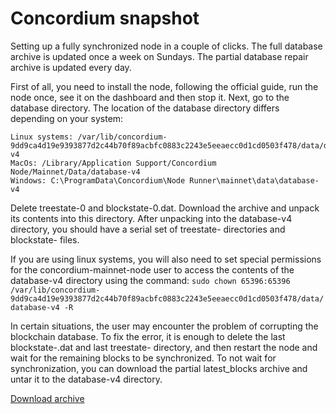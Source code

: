 # Concordium snapshot
Setting up a fully synchronized node in a couple of clicks. The full database archive is updated once a week on Sundays. The partial database repair archive is updated every day.

First of all, you need to install the node, following the official guide, run the node once, see it on the dashboard and then stop it. Next, go to the database directory. The location of the database directory differs depending on your system:
```
Linux systems: /var/lib/concordium-9dd9ca4d19e9393877d2c44b70f89acbfc0883c2243e5eeaecc0d1cd0503f478/data/database-v4
MacOs: /Library/Application Support/Concordium Node/Mainnet/Data/database-v4
Windows: C:\ProgramData\Concordium\Node Runner\mainnet\data\database-v4
```

Delete treestate-0 and blockstate-0.dat. Download the archive and unpack its contents into this directory. After unpacking into the database-v4 directory, you should have a serial set of treestate- directories and blockstate- files.

If you are using linux systems, you will also need to set special permissions for the concordium-mainnet-node user to access the contents of the database-v4 directory using the command:
`sudo chown 65396:65396 /var/lib/concordium-9dd9ca4d19e9393877d2c44b70f89acbfc0883c2243e5eeaecc0d1cd0503f478/data/database-v4 -R`

In certain situations, the user may encounter the problem of corrupting the blockchain database. To fix the error, it is enough to delete the last blockstate-.dat and last treestate- directory, and then restart the node and wait for the remaining blocks to be synchronized. To not wait for synchronization, you can download the partial latest_blocks archive and untar it to the database-v4 directory.

[Download archive](http://pablo-snapshot.ddns.net)

